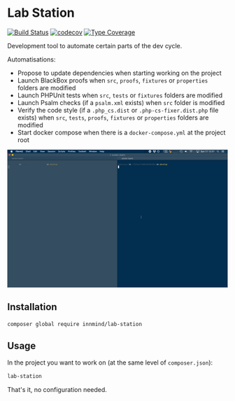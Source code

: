 # Lab Station

[![Build Status](https://github.com/Innmind/LabStation/workflows/CI/badge.svg?branch=master)](https://github.com/Innmind/LabStation/actions?query=workflow%3ACI)
[![codecov](https://codecov.io/gh/Innmind/LabStation/branch/develop/graph/badge.svg)](https://codecov.io/gh/Innmind/LabStation)
[![Type Coverage](https://shepherd.dev/github/Innmind/LabStation/coverage.svg)](https://shepherd.dev/github/Innmind/LabStation)

Development tool to automate certain parts of the dev cycle.

Automatisations:
- Propose to update dependencies when starting working on the project
- Launch BlackBox proofs when `src`, `proofs`, `fixtures` or `properties` folders are modified
- Launch PHPUnit tests when `src`, `tests` or `fixtures` folders are modified
- Launch Psalm checks (if a `psalm.xml` exists) when `src` folder is modified
- Verify the code style (if a `.php_cs.dist` or `.php-cs-fixer.dist.php` file exists) when `src`, `tests`, `proofs`, `fixtures` or `properties` folders are modified
- Start docker compose when there is a `docker-compose.yml` at the project root

![](example.gif)

## Installation

```sh
composer global require innmind/lab-station
```

## Usage

In the project you want to work on (at the same level of `composer.json`):

```sh
lab-station
```

That's it, no configuration needed.

